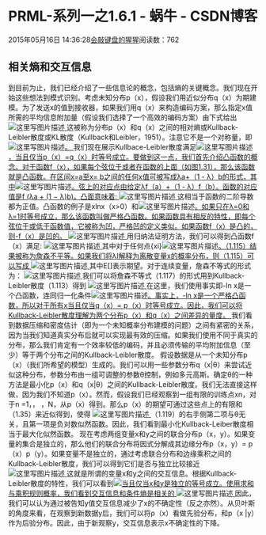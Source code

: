 
# PRML-系列一之1.6.1 - 蜗牛 - CSDN博客


2015年05月16日 14:36:28[会敲键盘的猩猩](https://me.csdn.net/u010182633)阅读数：762


## 相关熵和交互信息
到目前为止，我们已经介绍了一些信息论的概念，包括熵的关键概念。我们现在开始这些想法到模式识别。考虑未知分布p（x），假设我们用近似分布q（x）为期建模。为了发送x的值到接收器，如果我们用q（x）来构造编码方案，那么指定x值所需的平均信息附加量（假设我们选择了一个高效的编码方案）由下式给出
![这里写图片描述](https://img-blog.csdn.net/20150516132202149)[ ](https://img-blog.csdn.net/20150516132202149)
这被称为分布p（x）和q（x）之间的相对熵或Kullback-Leibler散度或KL散度（Kullback和Leibler，1951）。注意它不是一个对称量，即![这里写图片描述](https://img-blog.csdn.net/20150516132254035)[。 ](https://img-blog.csdn.net/20150516132254035)
我们现在展示Kullbace-Leibler散度满足![这里写图片描述](https://img-blog.csdn.net/20150516133122365)[，当且仅当p（x）=q（x）时等号成立。要做到这一点，我们首先介绍凸函数的概念。对于函数f（x），如果每个弦位于或者在函数的上面（如图1.31），那么该函数就是凸函数。在区间x=a至x= b之间的任何x值可被写成λa+（1 - λ）b的形式，其中](https://img-blog.csdn.net/20150516133122365)![这里写图片描述](https://img-blog.csdn.net/20150516133134873)[。弦上的对应点由给定λf（a）+（1 - λ）f（b）。函数的对应值是f (λa + (1 − λ)b)。凸面意味着: ](https://img-blog.csdn.net/20150516133134873)
![这里写图片描述](https://img-blog.csdn.net/20150516133527504)[ ](https://img-blog.csdn.net/20150516133527504)
这相当于函数的二阶导数都为正值。凸函数的例子是xlnx（x>0）和![这里写图片描述](https://img-blog.csdn.net/20150516134107975)[。如果只在λ=0和λ=1时等号成立，那么该函数叫做严格凸函数。如果函数具有相反的特性，即每个弦位于或低于函数值，它被称为凹，严格凹的定义类似。如果函数f（x）是凸的，则-f（x）是凹的。 ](https://img-blog.csdn.net/20150516134107975)
![这里写图片描述](https://img-blog.csdn.net/20150516133454459)[ ](https://img-blog.csdn.net/20150516133454459)
用归纳法证明方法，我们可以得到凸函数f（x）满足:
![这里写图片描述](https://img-blog.csdn.net/20150516134429309)[ ](https://img-blog.csdn.net/20150516134429309)
其中对于任何点{xi}![这里写图片描述](https://img-blog.csdn.net/20150516134812077)[。（1.115）结果被称为詹森不平等。如果我们将λI解释为离散变量x的概率分布，则（1.115）可以写成 ](https://img-blog.csdn.net/20150516134812077)
![这里写图片描述](https://img-blog.csdn.net/20150516134900858)[ ](https://img-blog.csdn.net/20150516134900858)
其中E[]表示期望。对于连续变量，詹森不等式的形式为：
![这里写图片描述](https://img-blog.csdn.net/20150516135017096)[ ](https://img-blog.csdn.net/20150516135017096)
我们可以将詹森不等式（1.117）的形式用到Kullback-Leibler散度（1.113）得到
![这里写图片描述](https://img-blog.csdn.net/20150516135253626)[ ](https://img-blog.csdn.net/20150516135253626)
在这里，我们使用事实即-ln x是一个凸函数，连同归一化条件![这里写图片描述](https://img-blog.csdn.net/20150516135519654)[。事实上，-ln x是一个严格凸函数，所以对于所有x当且仅当q（x）= p（x）时等号成立。因此，我们可以将Kullback-Leibler散度理解为两个分布p（x）和q（x）之间差异的量度。 ](https://img-blog.csdn.net/20150516135519654)
我们看到数据压缩和密度估计（即为一个未知概率分布建模的问题）之间有紧密的关系，因为当我们知道真实分布后就可以实现最有效的压缩。如果我们使用不同于真实的分布，那么我们肯定有一个效率较低的编码，并且必须传输的平均附加信息（至少）等于两个分布之间的Kullback-Leibler散度。
假设数据是从一个未知分布p（x）（我们所希望的模型）生成的。我们可以用一些参数分布q（x|θ）来尝试近似这种分布，参数分布由一组可调整的参数θ控制，例如多元高斯。确定θ的一种方法是最小化p（x）和q（x|θ）之间的Kullback-Leibler散度。我们无法直接这样做，因为我们不知道p（x）。然而，假设我们已经观察到一组有限的训练点xn，对于n =1，， ，N，从p（x）得到。那么p（x）的期望可通过这些点上的有限和（1.35）来近似得到，使得
![这里写图片描述](https://img-blog.csdn.net/20150516141652417)[ ](https://img-blog.csdn.net/20150516141652417)
（1.119）的右手侧第二项与θ无关，且第一项是负对数似然函数。因此，我们看到最小化Kullback-Leiber散度相当于最大化似然函数。
现在考虑两组变量x和y之间的联合分布p（x，y）。如果变量的集合是独立的，那么他们的联合分布将因式分解成其边缘分布p（x，y）= p（x）p（y）。如果变量不是独立的，通过考虑联合分布和边缘乘积之间的Kullback-Leibler散度，我们可以得到它们是否与独立比较接近
![这里写图片描述](https://img-blog.csdn.net/20150516142222385)[ ](https://img-blog.csdn.net/20150516142222385)
这就是所谓的变量x和y之间的交互信息。根据Kullback-Leibler散度的特性，我们可以看到![](https://img-blog.csdn.net/20150516142535529)[当且仅当x和y是独立的等号成立。使用求和与乘积规则概率，我们看到交互信息和条件熵是相关的 ](https://img-blog.csdn.net/20150516142535529)
![这里写图片描述](https://img-blog.csdn.net/20150516142506419)[ ](https://img-blog.csdn.net/20150516142506419)
因此，我们可以认为通过被告知y值交互信息减少了x的不确定性（反之亦然）。从贝叶斯的角度来看，在观察到新数据y后，我们可以将ρ（x）看做先验分布，和p（x |y）作为后验分布。因此，由于新观察y，交互信息表示x不确定性的下降。
[            ](https://img-blog.csdn.net/20150516142506419)
[
](https://img-blog.csdn.net/20150516142535529)
